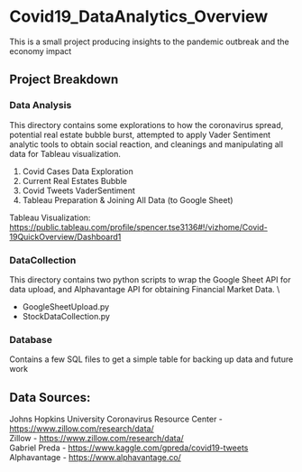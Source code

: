 # Covid19_DataAnalytics_Overview
This is a small project producing insights to the pandemic outbreak and the economy impact

## Project Breakdown

### Data Analysis
This directory contains some explorations to how the coronavirus spread, potential real estate bubble burst, attempted to apply Vader Sentiment analytic tools to obtain social reaction, and cleanings and manipulating all data for Tableau visualization.

1. Covid Cases Data Exploration
2. Current Real Estates Bubble 
3. Covid Tweets VaderSentiment 
4. Tableau Preparation & Joining All Data (to Google Sheet)

Tableau Visualization:
https://public.tableau.com/profile/spencer.tse3136#!/vizhome/Covid-19QuickOverview/Dashboard1

### DataCollection
This directory contains two python scripts to wrap the Google Sheet API for data upload, and Alphavantage API for obtaining Financial Market Data. \

- GoogleSheetUpload.py
- StockDataCollection.py

### Database
Contains a few SQL files to get a simple table for backing up data and future work





## Data Sources:
Johns Hopkins University Coronavirus Resource Center - https://www.zillow.com/research/data/ \
Zillow - https://www.zillow.com/research/data/ \
Gabriel Preda - https://www.kaggle.com/gpreda/covid19-tweets \
Alphavantage - https://www.alphavantage.co/
